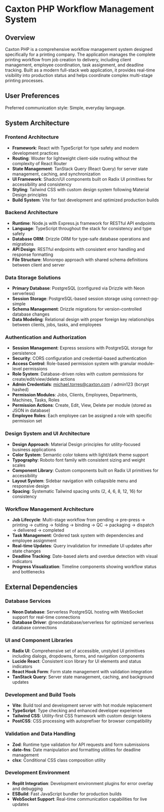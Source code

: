 # Caxton PHP Workflow Management System

## Overview

Caxton PHP is a comprehensive workflow management system designed specifically for a printing company. The application manages the complete printing workflow from job creation to delivery, including client management, employee coordination, task assignment, and deadline tracking. Built as a modern full-stack web application, it provides real-time visibility into production status and helps coordinate complex multi-stage printing processes.

## User Preferences

Preferred communication style: Simple, everyday language.

## System Architecture

### Frontend Architecture
- **Framework**: React with TypeScript for type safety and modern development practices
- **Routing**: Wouter for lightweight client-side routing without the complexity of React Router
- **State Management**: TanStack Query (React Query) for server state management, caching, and synchronization
- **UI Framework**: Shadcn/UI components built on Radix UI primitives for accessibility and consistency
- **Styling**: Tailwind CSS with custom design system following Material Design principles
- **Build System**: Vite for fast development and optimized production builds

### Backend Architecture
- **Runtime**: Node.js with Express.js framework for RESTful API endpoints
- **Language**: TypeScript throughout the stack for consistency and type safety
- **Database ORM**: Drizzle ORM for type-safe database operations and migrations
- **API Design**: RESTful endpoints with consistent error handling and response formatting
- **File Structure**: Monorepo approach with shared schema definitions between client and server

### Data Storage Solutions
- **Primary Database**: PostgreSQL (configured via Drizzle with Neon serverless)
- **Session Storage**: PostgreSQL-based session storage using connect-pg-simple
- **Schema Management**: Drizzle migrations for version-controlled database changes
- **Data Modeling**: Relational design with proper foreign key relationships between clients, jobs, tasks, and employees

### Authentication and Authorization
- **Session Management**: Express sessions with PostgreSQL storage for persistence
- **Security**: CORS configuration and credential-based authentication
- **Access Control**: Role-based permission system with granular module-level permissions
- **Role System**: Database-driven roles with custom permissions for create/edit/view/delete actions
- **Admin Credentials**: michael.torres@caxton.com / admin123 (bcrypt hashed)
- **Permission Modules**: Jobs, Clients, Employees, Departments, Machines, Tasks, Roles
- **Permission Actions**: Create, Edit, View, Delete per module (stored as JSON in database)
- **Employee Roles**: Each employee can be assigned a role with specific permission set

### Design System and UI Architecture
- **Design Approach**: Material Design principles for utility-focused business applications
- **Color System**: Semantic color tokens with light/dark theme support
- **Typography**: Roboto font family with consistent sizing and weight scales  
- **Component Library**: Custom components built on Radix UI primitives for accessibility
- **Layout System**: Sidebar navigation with collapsible menu and responsive design
- **Spacing**: Systematic Tailwind spacing units (2, 4, 6, 8, 12, 16) for consistency

### Workflow Management Architecture
- **Job Lifecycle**: Multi-stage workflow from pending → pre-press → printing → cutting → folding → binding → QC → packaging → dispatch → delivered → completed
- **Task Management**: Ordered task system with dependencies and employee assignment
- **Real-time Updates**: Query invalidation for immediate UI updates after state changes
- **Deadline Tracking**: Date-based alerts and overdue detection with visual indicators
- **Progress Visualization**: Timeline components showing workflow status and bottlenecks

## External Dependencies

### Database Services
- **Neon Database**: Serverless PostgreSQL hosting with WebSocket support for real-time connections
- **Database Driver**: @neondatabase/serverless for optimized serverless database connections

### UI and Component Libraries
- **Radix UI**: Comprehensive set of accessible, unstyled UI primitives including dialogs, dropdowns, forms, and navigation components
- **Lucide React**: Consistent icon library for UI elements and status indicators
- **React Hook Form**: Form state management with validation integration
- **TanStack Query**: Server state management, caching, and background updates

### Development and Build Tools
- **Vite**: Build tool and development server with hot module replacement
- **TypeScript**: Type checking and enhanced developer experience
- **Tailwind CSS**: Utility-first CSS framework with custom design tokens
- **PostCSS**: CSS processing with autoprefixer for browser compatibility

### Validation and Data Handling
- **Zod**: Runtime type validation for API requests and form submissions
- **date-fns**: Date manipulation and formatting utilities for deadline management
- **clsx**: Conditional CSS class composition utility

### Development Environment
- **Replit Integration**: Development environment plugins for error overlay and debugging
- **ESBuild**: Fast JavaScript bundler for production builds
- **WebSocket Support**: Real-time communication capabilities for live updates